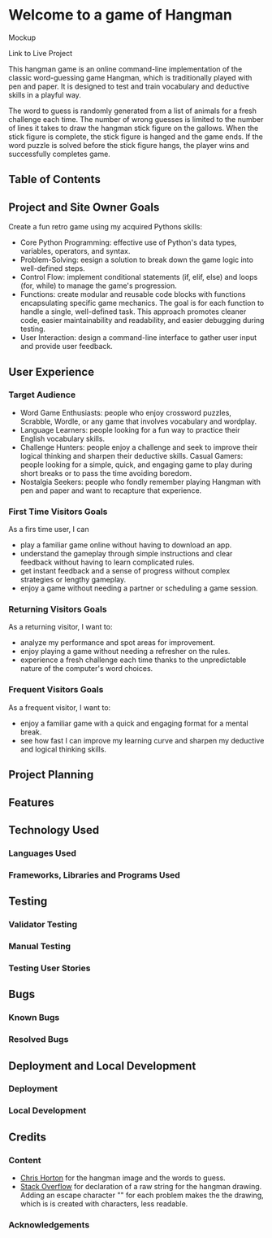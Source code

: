 # Welcome to a game of Hangman

Mockup

Link to Live Project

This hangman game is an online command-line implementation of the classic word-guessing game Hangman, which is traditionally played with pen and paper. It is designed to test and train vocabulary and deductive skills in a playful way.

The word to guess is randomly generated from a list of animals for a fresh challenge each time. The number of wrong guesses is limited to the number of lines it takes to draw the hangman stick figure on the gallows. When the stick figure is complete, the stick figure is hanged and the game ends. If the word puzzle is solved before the stick figure hangs, the player wins and successfully completes game.


## Table of Contents

## Project and Site Owner Goals

Create a fun retro game using my acquired Pythons skills:
- Core Python Programming: effective use of Python's data types, variables, operators, and syntax.
- Problem-Solving: eesign a solution to break down the game logic into well-defined steps.
- Control Flow: implement conditional statements (if, elif, else) and loops (for, while) to manage the game's progression.
- Functions: create modular and reusable code blocks with functions encapsulating specific game mechanics. The goal is for each function to handle a single, well-defined task. This approach promotes cleaner code, easier maintainability and readability, and easier debugging during testing.
- User Interaction: design a command-line interface to gather user input and provide user feedback.

## User Experience

### Target Audience
- Word Game Enthusiasts: people who enjoy crossword puzzles, Scrabble, Wordle, or any game that involves vocabulary and wordplay.
- Language Learners: people looking for a fun way to practice their English vocabulary skills.
- Challenge Hunters: people enjoy a challenge and seek to improve their logical thinking and sharpen their deductive skills.
Casual Gamers: people looking for a simple, quick, and engaging game to play during short breaks or to pass the time avoiding boredom.
- Nostalgia Seekers: people who fondly remember playing Hangman with pen and paper and want to recapture that experience.

### First Time Visitors Goals

As a firs time user, I can
- play a familiar game online without having to download an app.
- understand the gameplay through simple instructions and clear feedback without having to learn complicated rules.
- get instant feedback and a sense of progress without complex strategies or lengthy gameplay.
- enjoy a game without needing a partner or scheduling a game session.

### Returning Visitors Goals

As a returning visitor, I want to:
- analyze my performance and spot areas for improvement.
- enjoy playing a game without needing a refresher on the rules.
- experience a fresh challenge each time thanks to the unpredictable nature of the computer's word choices.

### Frequent Visitors Goals
As a frequent visitor, I want to:
- enjoy a familiar game with a quick and engaging format for a mental break.
- see how fast I can improve my learning curve and sharpen my deductive and logical thinking skills.


## Project Planning

## Features

## Technology Used

### Languages Used

### Frameworks, Libraries and Programs Used

## Testing

### Validator Testing

### Manual Testing

### Testing User Stories

## Bugs

### Known Bugs

### Resolved Bugs

## Deployment and Local Development

### Deployment

### Local Development

## Credits

### Content

- [Chris Horton](https://gist.github.com/chrishorton/8510732aa9a80a03c829b09f12e20d9c) for the hangman image and the words to guess.
- [Stack Overflow](https://stackoverflow.com/questions/50504500/deprecationwarning-invalid-escape-sequence-what-to-use-instead-of-d) for declaration of a raw string for the hangman drawing. Adding an escape character "\" for each problem makes the the drawing, which is is created with characters, less readable.

### Acknowledgements